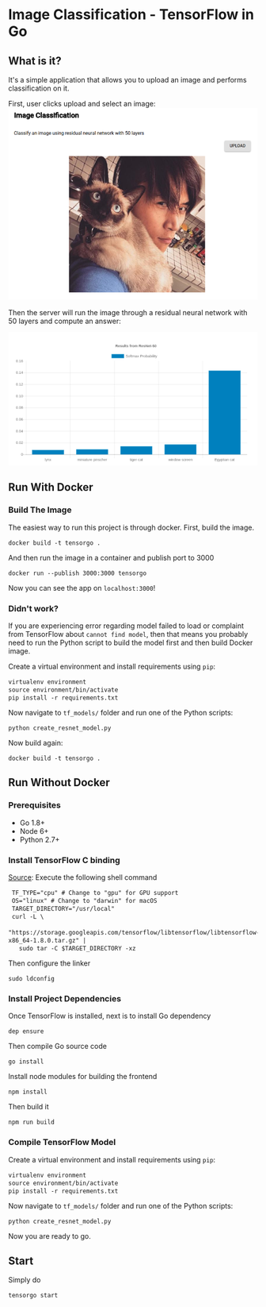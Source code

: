 # Image Classification - TensorFlow in Go
## What is it?
It's a simple application that allows you to upload an image and performs classification on it.

First, user clicks upload and select an image:
![demo-1](./assets/demo-1.png)

Then the server will run the image through a residual neural network with 50 layers and compute an
answer:

![demo-2](./assets/demo-2.png)

## Run With Docker
### Build The Image
The easiest way to run this project is through docker. First, build the image.

    docker build -t tensorgo .

And then run the image in a container and publish port to 3000

    docker run --publish 3000:3000 tensorgo

Now you can see the app on `localhost:3000`!

### Didn't work?
If you are experiencing error regarding model failed to load or complaint from TensorFlow about 
`cannot find model`, then that means you probably need to run the Python script to build the model
first and then build Docker image.

Create a virtual environment and install requirements using `pip`:

    virtualenv environment
    source environment/bin/activate
    pip install -r requirements.txt

Now navigate to `tf_models/` folder and run one of the Python scripts:

    python create_resnet_model.py

Now build again:

    docker build -t tensorgo .

## Run Without Docker
### Prerequisites
* Go 1.8+
* Node 6+
* Python 2.7+

### Install TensorFlow C binding
[Source](https://www.tensorflow.org/install/install_c): Execute the following shell command
```
 TF_TYPE="cpu" # Change to "gpu" for GPU support
 OS="linux" # Change to "darwin" for macOS
 TARGET_DIRECTORY="/usr/local"
 curl -L \
   "https://storage.googleapis.com/tensorflow/libtensorflow/libtensorflow-${TF_TYPE}-${OS}-x86_64-1.8.0.tar.gz" |
   sudo tar -C $TARGET_DIRECTORY -xz
```

Then configure the linker
```
sudo ldconfig
```

### Install Project Dependencies
Once TensorFlow is installed, next is to install Go dependency
```
dep ensure
```

Then compile Go source code
```
go install
```

Install node modules for building the frontend
```
npm install
```

Then build it
```
npm run build
```

### Compile TensorFlow Model
Create a virtual environment and install requirements using `pip`:

    virtualenv environment
    source environment/bin/activate
    pip install -r requirements.txt

Now navigate to `tf_models/` folder and run one of the Python scripts:

    python create_resnet_model.py

Now you are ready to go.

## Start
Simply do

    tensorgo start
